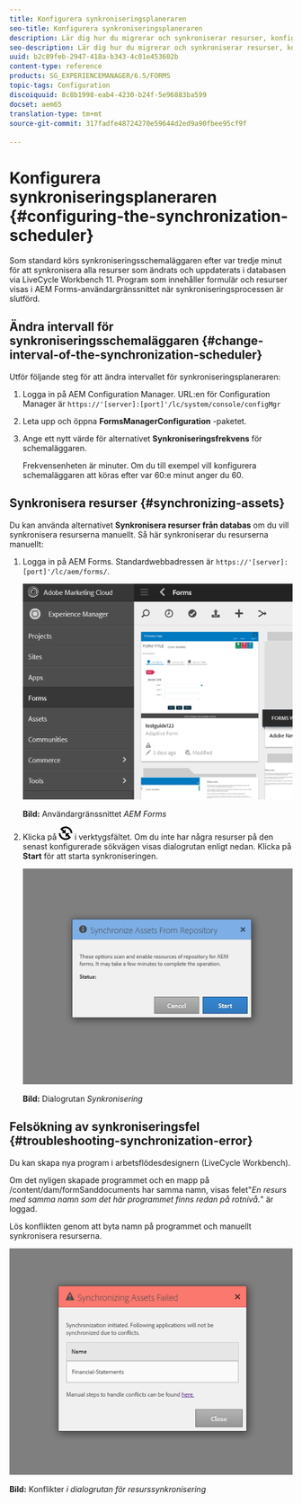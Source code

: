 ```yaml
---
title: Konfigurera synkroniseringsplaneraren
seo-title: Konfigurera synkroniseringsplaneraren
description: Lär dig hur du migrerar och synkroniserar resurser, konfigurerar schemaläggaren för synkronisering och använder mappar för att ordna resurser.
seo-description: Lär dig hur du migrerar och synkroniserar resurser, konfigurerar schemaläggaren för synkronisering och använder mappar för att ordna resurser.
uuid: b2c89feb-2947-418a-b343-4c01e453602b
content-type: reference
products: SG_EXPERIENCEMANAGER/6.5/FORMS
topic-tags: Configuration
discoiquuid: 8c8b1998-eab4-4230-b24f-5e96883ba599
docset: aem65
translation-type: tm+mt
source-git-commit: 317fadfe48724270e59644d2ed9a90fbee95cf9f

---
```



# Konfigurera synkroniseringsplaneraren {#configuring-the-synchronization-scheduler}

Som standard körs synkroniseringsschemaläggaren efter var tredje minut för att synkronisera alla resurser som ändrats och uppdaterats i databasen via LiveCycle Workbench 11. Program som innehåller formulär och resurser visas i AEM Forms-användargränssnittet när synkroniseringsprocessen är slutförd.

## Ändra intervall för synkroniseringsschemaläggaren {#change-interval-of-the-synchronization-scheduler}

Utför följande steg för att ändra intervallet för synkroniseringsplaneraren:

1. Logga in på AEM Configuration Manager. URL:en för Configuration Manager är `https://'[server]:[port]'/lc/system/console/configMgr`

1. Leta upp och öppna **FormsManagerConfiguration** -paketet.

1. Ange ett nytt värde för alternativet **Synkroniseringsfrekvens** för schemaläggaren.

   Frekvensenheten är minuter. Om du till exempel vill konfigurera schemaläggaren att köras efter var 60:e minut anger du 60.

## Synkronisera resurser {#synchronizing-assets}

Du kan använda alternativet **Synkronisera resurser från databas** om du vill synkronisera resurserna manuellt. Så här synkroniserar du resurserna manuellt:

1. Logga in på AEM Forms. Standardwebbadressen är `https://'[server]:[port]'/lc/aem/forms/`.

   ![AEM Forms användargränssnitt](assets/aem_forms_ui.png)

   **Bild:** Användargränssnittet *AEM Forms*

1. Klicka på ![ikonen aem6forms_sync](assets/aem6forms_sync.png) i verktygsfältet. Om du inte har några resurser på den senast konfigurerade sökvägen visas dialogrutan enligt nedan. Klicka på **Start** för att starta synkroniseringen.

   ![Synkroniseringsdialogruta](assets/migrate-and-syncronize.png)

   **Bild:** Dialogrutan *Synkronisering*

## Felsökning av synkroniseringsfel {#troubleshooting-synchronization-error}

Du kan skapa nya program i arbetsflödesdesignern (LiveCycle Workbench).

Om det nyligen skapade programmet och en mapp på /content/dam/formSanddocuments har samma namn, visas felet&quot;*En resurs med samma namn som det här programmet finns redan på rotnivå.*&quot; är loggad.

Lös konflikten genom att byta namn på programmet och manuellt synkronisera resurserna.

![Konflikter i dialogrutan för resurssynkronisering](assets/sync-conflict.png)

**Bild:** Konflikter *i dialogrutan för resurssynkronisering*
